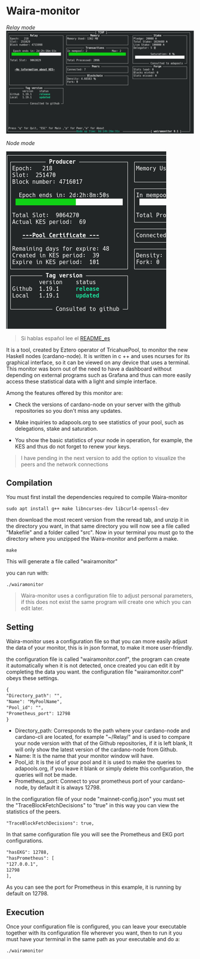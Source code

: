 # Waira-monitor
*Relay mode*
![ ](./images/monitor.jpg  "Relay mode")


*Node mode*

![ ](./images/monitor2.jpg  "Node mode")

>Si hablas español lee el  [README_es](README_es.md) 

It is a tool, created by Eztero operator of TricahuePool, to monitor the new Haskell nodes (cardano-node). It is written in c ++ and uses ncurses for its graphical interface, so it can be viewed on any device that uses a terminal.
This monitor was born out of the need to have a dashboard without depending on external programs such as Grafana and thus can more easily access these statistical data with a light and simple interface.

Among the features offered by this monitor are:

* Check the versions of cardano-node on your server with the github repositories so you don't miss any updates.

* Make inquiries to adapools.org to see statistics of your pool, such as delegations, stake and saturation.

* You show the basic statistics of your node in operation, for example, the KES and thus do not forget to renew your keys.

> I have pending in the next version to add the option to visualize the peers and the network connections

## Compilation

You must first install the dependencies required to compile Waira-monitor

    sudo apt install g++ make libncurses-dev libcurl4-openssl-dev

then download the most recent version from the reread tab, and unzip it in the directory you want, in that same directory you will now see a file called "Makefile" and a folder called "src".
Now in your terminal you must go to the directory where you unzipped the Waira-monitor and perform a make.

    make

This will generate a file called "wairamonitor"

you can run with:

    ./wairamonitor

> Waira-monitor uses a configuration file to adjust personal parameters, if this does not exist the same program will create one which you can edit later.

## Setting

Waira-monitor uses a configuration file so that you can more easily adjust the data of your monitor, this is in json format, to make it more user-friendly.

the configuration file is called "wairamonitor.conf", the program can create it automatically when it is not detected, once created you can edit it by completing the data you want.
the configuration file "wairamonitor.conf" obeys these settings.

    {
    "Directory_path": "",
    "Name": "MyPoolName",
    "Pool_id": "",
    "Prometheus_port": 12798
    }
   
   * Directory_path: Corresponds to the path where your cardano-node and cardano-cli are located, for example "~/Relay/" and is used to compare your node version with that of the Github repositories, if it is left blank, It will only show the latest version of the cardano-node from Github.
   * Name: It is the name that your monitor window will have.
   * Pool_id: It is the id of your pool and it is used to make the queries to adapools.org, if you leave it blank or simply delete this configuration, the queries will not be made.
   * Prometheus_port: Connect to your prometheus port of your cardano-node, by default it is always 12798.
   
In the configuration file of your node "mainnet-config.json" you must set the "TraceBlockFetchDecisions" to "true" in this way you can view the statistics of the peers.

	"TraceBlockFetchDecisions": true,

In that same configuration file you will see the Prometheus and EKG port configurations.

	"hasEKG": 12788,
	"hasPrometheus": [
	"127.0.0.1",
	12798
	],

As you can see the port for Prometheus in this example, it is running by default on 12798.


## Execution
Once your configuration file is configured, you can leave your executable together with its configuration file wherever you want, then to run it you must have your terminal in the same path as your executable and do a:

    ./wairamonitor
